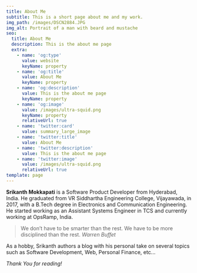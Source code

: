 ```yaml
---
title: About Me
subtitle: This is a short page about me and my work.
img_path: /images/DSCN2884.JPG
img_alt: Portrait of a man with beard and mustache
seo:
  title: About Me
  description: This is the about me page
  extra:
    - name: 'og:type'
      value: website
      keyName: property
    - name: 'og:title'
      value: About Me
      keyName: property
    - name: 'og:description'
      value: This is the about me page
      keyName: property
    - name: 'og:image'
      value: /images/ultra-squid.png
      keyName: property
      relativeUrl: true
    - name: 'twitter:card'
      value: summary_large_image
    - name: 'twitter:title'
      value: About Me
    - name: 'twitter:description'
      value: This is the about me page
    - name: 'twitter:image'
      value: /images/ultra-squid.png
      relativeUrl: true
template: page
---
```

**Srikanth Mokkapati** is a Software Product Developer from Hyderabad, India. He graduated from VR Siddhartha Engineering College, Vijayawada, in 2017, with a B.Tech degree in Electronics and Communication Engineering. He started working as an Assistant Systems Engineer in TCS and currently working at OpsRamp, India.

> We don’t have to be smarter than the rest. We have to be more disciplined than the rest. <cite>Warren Buffet</cite>

As a hobby, Srikanth authors a blog with his personal take on several topics such as Software Development, Web, Personal Finance, etc...

*Thank You for reading!*
